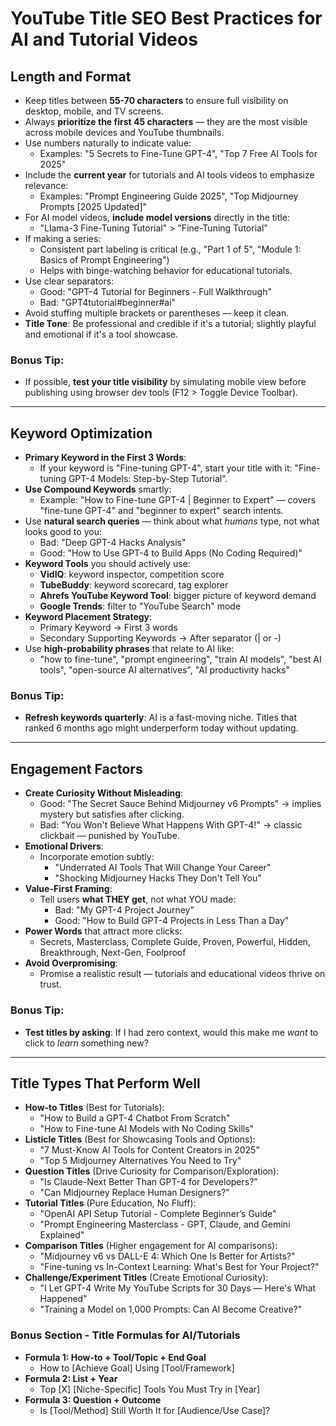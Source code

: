 <!-- # YouTube Title SEO Best Practices

## Length and Format
- Keep titles between 60-70 characters to ensure they don't get cut off in search results
- Use numbers (e.g., "7 Ways to..." or "Top 10...") when appropriate
- Include the current year for time-sensitive content

## Keyword Optimization
- Place the most important keywords at the beginning of the title
- Research trending keywords in your niche using tools like TubeBuddy or VidIQ
- Use exact match search terms that people would type into YouTube search

## Engagement Factors
- Create curiosity gaps to encourage clicks (without being clickbait)
- Use emotional triggers (amazing, shocking, surprising, etc.) when appropriate
- Test different title formats to see what resonates with your audience

## Title Types That Perform Well
- How-to titles ("How to [Solve a Problem]")
- List titles ("10 Ways to [Achieve Something]")
- Question titles ("Is [Something] Worth It?")
- Tutorial titles ("[Topic] Tutorial for Beginners")
- Comparison titles ("[Product A] vs [Product B]") -->

# YouTube Title SEO Best Practices for AI and Tutorial Videos

## Length and Format

- Keep titles between **55-70 characters** to ensure full visibility on desktop, mobile, and TV screens.
- Always **prioritize the first 45 characters** — they are the most visible across mobile devices and YouTube thumbnails.
- Use numbers naturally to indicate value:
  - Examples: "5 Secrets to Fine-Tune GPT-4", "Top 7 Free AI Tools for 2025"
- Include the **current year** for tutorials and AI tools videos to emphasize relevance:
  - Examples: "Prompt Engineering Guide 2025", "Top Midjourney Prompts [2025 Updated]"
- For AI model videos, **include model versions** directly in the title:
  - "Llama-3 Fine-Tuning Tutorial" > "Fine-Tuning Tutorial"
- If making a series:
  - Consistent part labeling is critical (e.g., "Part 1 of 5", "Module 1: Basics of Prompt Engineering")
  - Helps with binge-watching behavior for educational tutorials.
- Use clear separators:
  - Good: "GPT-4 Tutorial for Beginners - Full Walkthrough"
  - Bad: "GPT4tutorial#beginner#ai"
- Avoid stuffing multiple brackets or parentheses — keep it clean.
- **Title Tone**: Be professional and credible if it's a tutorial; slightly playful and emotional if it's a tool showcase.

### Bonus Tip:
- If possible, **test your title visibility** by simulating mobile view before publishing using browser dev tools (F12 > Toggle Device Toolbar).

---

## Keyword Optimization

- **Primary Keyword in the First 3 Words**:
  - If your keyword is "Fine-tuning GPT-4", start your title with it: "Fine-tuning GPT-4 Models: Step-by-Step Tutorial".
- **Use Compound Keywords** smartly:
  - Example: "How to Fine-tune GPT-4 | Beginner to Expert" — covers "fine-tune GPT-4" and "beginner to expert" search intents.
- Use **natural search queries** — think about what *humans* type, not what looks good to you:
  - Bad: "Deep GPT-4 Hacks Analysis"
  - Good: "How to Use GPT-4 to Build Apps (No Coding Required)"
- **Keyword Tools** you should actively use:
  - **VidIQ**: keyword inspector, competition score
  - **TubeBuddy**: keyword scorecard, tag explorer
  - **Ahrefs YouTube Keyword Tool**: bigger picture of keyword demand
  - **Google Trends**: filter to "YouTube Search" mode
- **Keyword Placement Strategy**:
  - Primary Keyword → First 3 words
  - Secondary Supporting Keywords → After separator (| or -)
- Use **high-probability phrases** that relate to AI like:
  - "how to fine-tune", "prompt engineering", "train AI models", "best AI tools", "open-source AI alternatives", "AI productivity hacks"

### Bonus Tip:
- **Refresh keywords quarterly**: AI is a fast-moving niche. Titles that ranked 6 months ago might underperform today without updating.

---

## Engagement Factors

- **Create Curiosity Without Misleading**:
  - Good: "The Secret Sauce Behind Midjourney v6 Prompts" → implies mystery but satisfies after clicking.
  - Bad: "You Won't Believe What Happens With GPT-4!" → classic clickbait — punished by YouTube.
- **Emotional Drivers**:
  - Incorporate emotion subtly:
    - "Underrated AI Tools That Will Change Your Career"
    - "Shocking Midjourney Hacks They Don't Tell You"
- **Value-First Framing**:
  - Tell users **what THEY get**, not what YOU made:
    - Bad: "My GPT-4 Project Journey"
    - Good: "How to Build GPT-4 Projects in Less Than a Day"
- **Power Words** that attract more clicks:
  - Secrets, Masterclass, Complete Guide, Proven, Powerful, Hidden, Breakthrough, Next-Gen, Foolproof
- **Avoid Overpromising**:
  - Promise a realistic result — tutorials and educational videos thrive on trust.

### Bonus Tip:
- **Test titles by asking**: If I had zero context, would this make me *want* to click to *learn* something new?

---

## Title Types That Perform Well

- **How-to Titles** (Best for Tutorials):
  - "How to Build a GPT-4 Chatbot From Scratch"
  - "How to Fine-tune AI Models with No Coding Skills"
- **Listicle Titles** (Best for Showcasing Tools and Options):
  - "7 Must-Know AI Tools for Content Creators in 2025"
  - "Top 5 Midjourney Alternatives You Need to Try"
- **Question Titles** (Drive Curiosity for Comparison/Exploration):
  - "Is Claude-Next Better Than GPT-4 for Developers?"
  - "Can Midjourney Replace Human Designers?"
- **Tutorial Titles** (Pure Education, No Fluff):
  - "OpenAI API Setup Tutorial - Complete Beginner’s Guide"
  - "Prompt Engineering Masterclass - GPT, Claude, and Gemini Explained"
- **Comparison Titles** (Higher engagement for AI comparisons):
  - "Midjourney v6 vs DALL-E 4: Which One Is Better for Artists?"
  - "Fine-tuning vs In-Context Learning: What's Best for Your Project?"
- **Challenge/Experiment Titles** (Create Emotional Curiosity):
  - "I Let GPT-4 Write My YouTube Scripts for 30 Days — Here's What Happened"
  - "Training a Model on 1,000 Prompts: Can AI Become Creative?"

### Bonus Section - Title Formulas for AI/Tutorials

- **Formula 1: How-to + Tool/Topic + End Goal**
  - How to [Achieve Goal] Using [Tool/Framework]
- **Formula 2: List + Year**
  - Top [X] [Niche-Specific] Tools You Must Try in [Year]
- **Formula 3: Question + Outcome**
  - Is [Tool/Method] Still Worth It for [Audience/Use Case]?